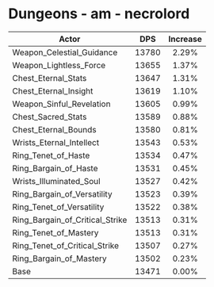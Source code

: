 # Dungeons - am - necrolord
| Actor | DPS | Increase |
|---|:---:|:---:|
|Weapon_Celestial_Guidance|13780|2.29%|
|Weapon_Lightless_Force|13655|1.37%|
|Chest_Eternal_Stats|13647|1.31%|
|Chest_Eternal_Insight|13619|1.10%|
|Weapon_Sinful_Revelation|13605|0.99%|
|Chest_Sacred_Stats|13589|0.88%|
|Chest_Eternal_Bounds|13580|0.81%|
|Wrists_Eternal_Intellect|13543|0.53%|
|Ring_Tenet_of_Haste|13534|0.47%|
|Ring_Bargain_of_Haste|13531|0.45%|
|Wrists_Illuminated_Soul|13527|0.42%|
|Ring_Bargain_of_Versatility|13523|0.39%|
|Ring_Tenet_of_Versatility|13522|0.38%|
|Ring_Bargain_of_Critical_Strike|13513|0.31%|
|Ring_Tenet_of_Mastery|13513|0.31%|
|Ring_Tenet_of_Critical_Strike|13507|0.27%|
|Ring_Bargain_of_Mastery|13502|0.23%|
|Base|13471|0.00%|

